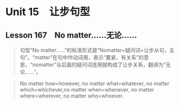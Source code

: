 ﻿ # Unit 15　让步句型
 ## Lesson 167　No matter……无论……
 
> 句型“No matter……”的标准形式是“Nomatter+疑问词+让步从句，主句”。“matter”在句中作动词用，表示“要紧、有关系”的意思，“nomatter”与后面的疑问词连用就构成了让步关系，翻译为“无论……”。

> No matter how=however, no matter what=whatever, no matter which=whichever,no matter when=whenever, no matter where=wherever, no matter who=whoever.


 